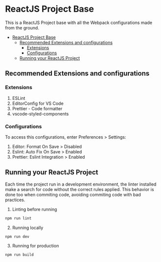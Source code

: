 # ReactJS Project Base

This is a ReactJS Project base with all the Webpack configurations made from the ground.

- [ReactJS Project Base](#reactjs-project-base)
  - [Recommended Extensions and configurations](#recommended-extensions-and-configurations)
    - [Extensions](#extensions)
    - [Configurations](#configurations)
  - [Running your ReactJS Project](#running-your-reactjs-project)

## Recommended Extensions and configurations

### Extensions

1. ESLint
2. EditorConfig for VS Code
3. Prettier - Code formatter
4. vscode-styled-components

### Configurations

To access this configurations, enter Preferences > Settings:

1. Editor: Format On Save > Disabled
2. Eslint: Auto Fix On Save > Enabled
3. Prettier: Eslint Integration > Enabled

## Running your ReactJS Project

Each time the project run in a development environment, the linter installed make a search for code without the correct rules applied. This behavior is done too when commiting code, avoiding commiting code with bad practices.

1. Linting before running

```bash
npm run lint
```

2. Running locally

```bash
npm run dev
```

3. Running for production

```bash
npm run build
```

